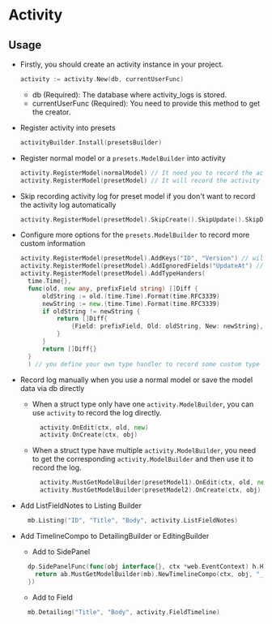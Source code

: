 # Activity

## Usage

- Firstly, you should create an activity instance in your project.

  ```go
  activity := activity.New(db, currentUserFunc)
  ```

  - db (Required): The database where activity_logs is stored.
  - currentUserFunc (Required): You need to provide this method to get the creator.

- Register activity into presets

  ```go
  activityBuilder.Install(presetsBuilder)
  ```

- Register normal model or a `presets.ModelBuilder` into activity

  ```go
  activity.RegisterModel(normalModel) // It need you to record the activity log manually
  activity.RegisterModel(presetModel) // It will record the activity log automatically when you create, update or delete the model data via preset admin
  ```

- Skip recording activity log for preset model if you don't want to record the activity log automatically

  ```go
  activity.RegisterModel(presetModel).SkipCreate().SkipUpdate().SkipDelete()
  ```

- Configure more options for the `presets.ModelBuilder` to record more custom information

  ```go
  activity.RegisterModel(presetModel).AddKeys("ID", "Version") // will record value of the ID and Version field as the keyword of a model table
  activity.RegisterModel(presetModel).AddIgnoredFields("UpdateAt") // will ignore the UpdateAt field when recording activity log for update operation
  activity.RegisterModel(presetModel).AddTypeHanders(
    time.Time{},
    func(old, new any, prefixField string) []Diff {
  		oldString := old.(time.Time).Format(time.RFC3339)
  		newString := new.(time.Time).Format(time.RFC3339)
  		if oldString != newString {
  			return []Diff{
  				{Field: prefixField, Old: oldString, New: newString},
  			}
  		}
  		return []Diff{}
    }
    ) // you define your own type handler to record some custom type for update operation
  ```

- Record log manually when you use a normal model or save the model data via db directly

  - When a struct type only have one `activity.ModelBuilder`, you can use `activity` to record the log directly.

    ```go
      activity.OnEdit(ctx, old, new)
      activity.OnCreate(ctx, obj)
    ```

  - When a struct type have multiple `activity.ModelBuilder`, you need to get the corresponding `activity.ModelBuilder` and then use it to record the log.

    ```go
      activity.MustGetModelBuilder(presetModel1).OnEdit(ctx, old, new)
      activity.MustGetModelBuilder(presetModel2).OnCreate(ctx, obj)
    ```

- Add ListFieldNotes to Listing Builder

  ```go
    mb.Listing("ID", "Title", "Body", activity.ListFieldNotes)
  ```

- Add TimelineCompo to DetailingBuilder or EditingBuilder

  - Add to SidePanel

  ```go
    dp.SidePanelFunc(func(obj interface{}, ctx *web.EventContext) h.HTMLComponent {
      return ab.MustGetModelBuilder(mb).NewTimelineCompo(ctx, obj, "_side")
    })
  ```

  - Add to Field

  ```go
    mb.Detailing("Title", "Body", activity.FieldTimeline)
  ```
